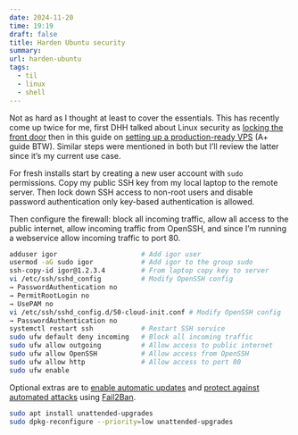 ```yaml
---
date: 2024-11-20
time: 19:19
draft: false
title: Harden Ubuntu security
summary: 
url: harden-ubuntu
tags:
  - til
  - linux
  - shell
---
```

Not as hard as I thought at least to cover the essentials. This has recently come up twice for me, first DHH talked about Linux security as [locking the front door](https://youtu.be/-cEn_83zRFw?si=iYoeUfJa09DFtO6h&t=2138) then in this guide on [setting up a production-ready VPS](https://www.youtube.com/watch?v=F-9KWQByeU0&t=1354s) (A+ guide BTW). Similar steps were mentioned in both but I’ll review the latter since it’s my current use case.

For fresh installs start by creating a new user account with `sudo` permissions. Copy my public SSH key from my local laptop to the remote server. Then lock down SSH access to non-root users and disable password authentication only key-based authentication is allowed.

Then configure the firewall: block all incoming traffic, allow all access to the public internet, allow incoming traffic from OpenSSH, and since I’m running a webservice allow incoming traffic to port 80.

```bash
adduser igor                     # Add igor user
usermod -aG sudo igor            # Add igor to the group sudo
ssh-copy-id igor@1.2.3.4         # From laptop copy key to server
vi /etc/ssh/sshd_config          # Modify OpenSSH config
→ PasswordAuthentication no
→ PermitRootLogin no
→ UsePAM no
vi /etc/ssh/sshd_config.d/50-cloud-init.conf # Modify OpenSSH config
→ PasswordAuthentication no
systemctl restart ssh            # Restart SSH service
sudo ufw default deny incoming   # Block all incoming traffic
sudo ufw allow outgoing          # Allow access to public internet
sudo ufw allow OpenSSH           # Allow access from OpenSSH
sudo ufw allow http              # Allow access to port 80
sudo ufw enable
```

Optional extras are to [enable automatic updates](https://linuxcapable.com/how-to-configure-unattended-upgrades-on-ubuntu-linux/) and [protect against automated attacks](https://www.hostinger.com/tutorials/fail2ban-configuration) using [Fail2Ban](https://github.com/fail2ban/fail2ban).

```bash
sudo apt install unattended-upgrades
sudo dpkg-reconfigure --priority=low unattended-upgrades
```
